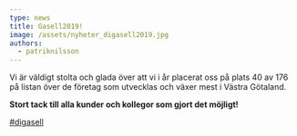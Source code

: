 ```yaml
---
type: news
title: Gasell2019!
image: /assets/nyheter_digasell2019.jpg
authors:
  - patriknilsson
---
```

Vi är väldigt stolta och glada över att vi i år placerat oss på plats 40 av 176 på listan över de företag som utvecklas och växer mest i Västra Götaland.

**Stort tack till alla kunder och kollegor som gjort det möjligt!**

[\#digasell](https://twitter.com/search?q=%23digasell)
